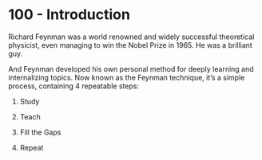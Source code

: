 # 100 - Introduction

Richard Feynman was a world renowned and widely successful theoretical physicist, even managing to win the Nobel Prize in 1965. He was a brilliant guy.

And Feynman developed his own personal method for deeply learning and internalizing topics. Now known as the Feynman technique, it’s a simple process, containing 4 repeatable steps:

1) Study

2) Teach

3) Fill the Gaps

4) Repeat

